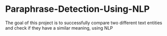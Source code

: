 # Paraphrase-Detection-Using-NLP
The goal of this project is to successfully compare two different text entities and check if they have a similar meaning, using NLP

